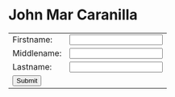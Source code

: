 <h1>John Mar Caranilla</h1>
<table>
  <tr>
    <td>Firstname:
    </td>
    <td><input type = "text" name = "first_name" value = "" maxlength = "100" />
    </td>
  </tr>
  <tr>
    <td>Middlename:
    </td>
    <td><input type = "text" name = "first_name" value = "" maxlength = "100" />
    </td>
  </tr>
  <tr>
    <td>Lastname:
    </td>
    <td><input type = "text" name = "first_name" value = "" maxlength = "100" />
    </td>
  </tr>
  <tr>
    <td colspan="2"><input type="submit" />
    </td>
  </tr>
</table>
